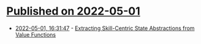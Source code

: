 # [Published on 2022-05-01](index.md)

* [2022-05-01, 16:31:47](https://news.ycombinator.com/item?id=31226351) - [Extracting Skill-Centric State Abstractions from Value Functions](https://ai.googleblog.com/2022/04/extracting-skill-centric-state.html)
